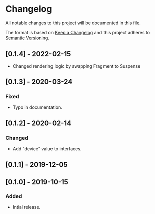 # Changelog

All notable changes to this project will be documented in this file.

The format is based on [Keep a Changelog](http://keepachangelog.com/en/1.0.0/)
and this project adheres to [Semantic Versioning](http://semver.org/spec/v2.0.0.html).

## [0.1.4] - 2022-02-15 
- Changed rendering logic by swapping Fragment to Suspense

## [0.1.3] - 2020-03-24

### Fixed

- Typo in documentation.

## [0.1.2] - 2020-02-14

### Changed

- Add "device" value to interfaces.

## [0.1.1] - 2019-12-05

## [0.1.0] - 2019-10-15

### Added

- Intial release.
